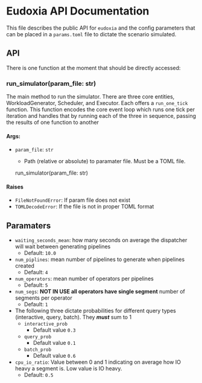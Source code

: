 # Eudoxia API Documentation 
This file describes the public API for `eudoxia` and the config parameters that can be placed in a `params.toml` file to dictate the scenario simulated. 


## API
There is one function at the moment that should be directly accessed:

### run_simulator(param_file: str)
The main method to run the simulator. There are three core entities, WorkloadGenerator, Scheduler, and Executor. Each offers a `run_one_tick` function. This function encodes the core event loop which runs one tick per iteration and handles that by running each of the three in sequence, passing the results of one function to another
#### Args: 
- `param_file`: `str`
    - Path (relative or absolute) to paramater file. Must be a TOML file. 


    run_simulator(param_file: str)

#### Raises
- `FileNotFoundError`: If param file does not exist
- `TOMLDecodeError`: If the file is not in proper TOML format 

## Paramaters
- `waiting_seconds_mean`: how many seconds on average the dispatcher will wait between generating pipelines
    - Default: `10.0`
- `num_piplines`: mean number of pipelines to generate when pipelines created
    - Default: `4`
- `num_operators`: mean number of operators per pipelines
    - Default: `5`
- `num_segs`: **NOT IN USE all operators have single segment** number of segments per operator
    - Default: `1`
- The following three dictate probabilities for different query types (interactive, query, batch). They ***must*** sum to 1
    - `interactive_prob`
        - Default value `0.3`
    - `query_prob`
        - Default value `0.1`
    - `batch_prob`
        - Default value `0.6`
- `cpu_io_ratio`: Value between 0 and 1 indicating on average how IO heavy a segment is. Low value is IO heavy. 
    - Default: `0.5`
